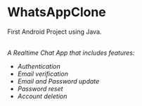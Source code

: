 # WhatsAppClone
First Android Project using Java.<br><br>

<i>A Realtime Chat App that includes features:<br> 
<ul>
<li>Authentication</li>
<li>Email verification </li>
<li>Email and Password update</li>
<li>Password reset </li>
<li>Account deletion</li>
